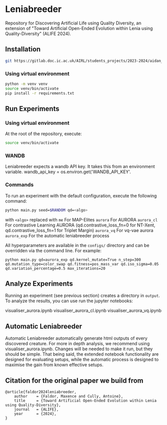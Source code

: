 # Leniabreeder

Repository for Discovering Artificial Life using Quality Diversity, an extension of "Toward Artificial Open-Ended Evolution within Lenia using Quality-Diversity" (ALIFE 2024).

## Installation

```bash
git https://gitlab.doc.ic.ac.uk/AIRL/students_projects/2023-2024/aidan_holmes/lenia.git && cd Leniabreeder
```

### Using virtual environment

```bash
python -m venv venv
source venv/bin/activate
pip install -r requirements.txt
```

## Run Experiments

### Using virtual environment

At the root of the repository, execute:
```bash
source venv/bin/activate
```

### WANDB
Leniabreeder expects a wandb API key. It takes this from an environment variable. wandb_api_key = os.environ.get('WANDB_API_KEY'.

### Commands

To run an experiment with the default configuration, execute the following command:
```bash
python main.py seed=$RANDOM qd=<algo>
```
with `<algo>` replaced with 
`me` For MAP-Elites
`aurora` For AURORA
`aurora_cl` For contrastive Learning AURORA (qd.contrastive_loss_fn=0 for NT-Xent, qd.contrastive_loss_fn=1 for Triplet Margin)
`aurora_vq` For vq-vae aurora
`aurora_exp` For the automatic leniabreeder process

All hyperparameters are available in the `configs/` directory and can be overridden via the command line. For example:
```
python main.py qd=aurora_exp qd.kernel_mutate=True n_step=300 qd.mutation_type=color_swap qd.fitness=pos_mass_var qd.iso_sigma=0.05 qd.variation_percentage=0.5 max_iterations=20
```

## Analyze Experiments

Running an experiment (see previous section) creates a directory in `output`. To analyze the results, you can use run the jupyter notebooks:

visualiser_aurora.ipynb
visualiser_aurora_cl.ipynb
visualiser_aurora_vq.ipynb

## Automatic Leniabreeder
Automatic Leniabreeder automatically generate html outputs of every discovered creature. For more in depth analysis, we recommend using visualiser_aurora.ipynb. Changes will be needed to make it run, but they should be simple. That being said, the extended notebook functionality are designed for evaluating setups, while the automatic process is designed to maximise the gain from known effective setups.

## Citation for the original paper we build from

```
@article{faldor2024leniabreeder,
	author    = {Faldor, Maxence and Cully, Antoine},
	title     = {Toward Artificial Open-Ended Evolution within Lenia using Quality-Diversity},
	journal   = {ALIFE},
	year      = {2024},
}
```
